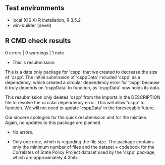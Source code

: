 ## Test environments
* local (OS X) R installation, R 3.5.2
* win-builder (devel)

## R CMD check results

0 errors | 0 warnings | 1 note

* This is resubmission.

This is a data only package for 'cspp' that we created to decrease the size of 'cspp'. The initial submission of 'csppData' included 'cspp' as a dependency, which created a circular dependency error for 'cspp' because it truly depends on 'csppData' to function, as 'csppData' now holds its data.

This resubmission only deletes 'cspp' from the Imports in the DESCRIPTION file to resolve the circular dependency error. This will allow 'cspp' to function. We will not need to update 'csppData' in the foreseeable future.

Our sincere apologies for the quick resubmission and for the mistake. Again, no updates to this package are planned.

- No errors.

- Only one note, which is regarding the file size. The package contains only the minimum number of files and the dataset + codebook for the Correlates of State Policy Project dataset used by the 'cspp' package, which are approximately 4.2mb.

